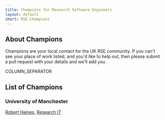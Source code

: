 ```yaml
---
title: Champions for Research Software Engineers
layout: default
short: RSE Champions
---
```


## About Champions

Champions are your local contact for the UK RSE community. If you can't see your place of work listed, and you'd like to help out, then please submit a pull request with your details and we'll add you.

COLUMN_SEPARATOR

## List of Champions

### University of Manchester
[Robert Haines](http://software.ac.uk/fellows/robert-haines), [Research IT](http://www.itservices.manchester.ac.uk/research/)
